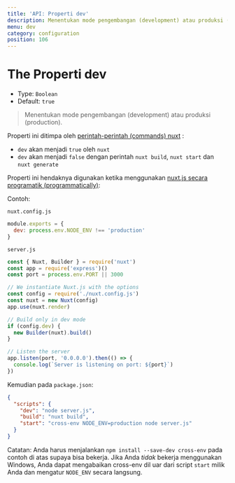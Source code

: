 ```yaml
---
title: 'API: Properti dev'
description: Menentukan mode pengembangan (development) atau produksi (production).
menu: dev
category: configuration
position: 106
---
```


# The Properti dev

- Type: `Boolean`
- Default: `true`

> Menentukan mode pengembangan (development) atau produksi (production).

Properti ini ditimpa oleh [perintah-perintah (commands) nuxt](/guide/commands) :

- `dev` akan menjadi `true` oleh `nuxt`
- `dev` akan menjadi `false` dengan perintah `nuxt build`, `nuxt start` dan `nuxt generate`

Properti ini hendaknya digunakan ketika menggunakan [nuxt.js secara programatik (programmatically)](/api/nuxt):

Contoh:

`nuxt.config.js`

```js
module.exports = {
  dev: process.env.NODE_ENV !== 'production'
}
```

`server.js`

```js
const { Nuxt, Builder } = require('nuxt')
const app = require('express')()
const port = process.env.PORT || 3000

// We instantiate Nuxt.js with the options
const config = require('./nuxt.config.js')
const nuxt = new Nuxt(config)
app.use(nuxt.render)

// Build only in dev mode
if (config.dev) {
  new Builder(nuxt).build()
}

// Listen the server
app.listen(port, '0.0.0.0').then(() => {
  console.log(`Server is listening on port: ${port}`)
})
```

Kemudian pada `package.json`:

```json
{
  "scripts": {
    "dev": "node server.js",
    "build": "nuxt build",
    "start": "cross-env NODE_ENV=production node server.js"
  }
}
```

Catatan: Anda harus menjalankan `npm install --save-dev cross-env` pada contoh di atas supaya bisa bekerja. Jika Anda _tidak_ bekerja menggunakan Windows, Anda dapat mengabaikan cross-env dil uar dari script `start` milik Anda dan mengatur `NODE_ENV` secara langsung.
